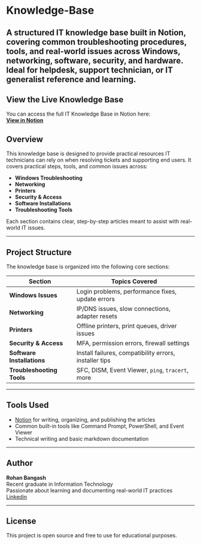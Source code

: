 # Knowledge-Base
A structured IT knowledge base built in Notion, covering common troubleshooting procedures, tools, and real-world issues across Windows, networking, software, security, and hardware. Ideal for helpdesk, support technician, or IT generalist reference and learning.
---

## View the Live Knowledge Base

You can access the full IT Knowledge Base in Notion here:  
[**View in Notion**](https://www.notion.so/IT-Support-Knowledge-Base-20cc75cb002480b8b35dcb52fa8b2587?source=copy_link)

## Overview

This knowledge base is designed to provide practical resources IT technicians can rely on when resolving tickets and supporting end users. It covers practical steps, tools, and common issues across:

-  **Windows Troubleshooting**
-  **Networking**
-  **Printers**
-  **Security & Access**
-  **Software Installations**
-  **Troubleshooting Tools**

Each section contains clear, step-by-step articles meant to assist with real-world IT issues.

---

## Project Structure

The knowledge base is organized into the following core sections:

| Section                    | Topics Covered                                                |
|----------------------------|---------------------------------------------------------------|
| **Windows Issues**         | Login problems, performance fixes, update errors              |
| **Networking**             | IP/DNS issues, slow connections, adapter resets               |
| **Printers**               | Offline printers, print queues, driver issues                 |
| **Security & Access**      | MFA, permission errors, firewall settings                     |
| **Software Installations** | Install failures, compatibility errors, installer tips        |
| **Troubleshooting Tools**  | SFC, DISM, Event Viewer, `ping`, `tracert`, more              |

---

## Tools Used

-  [Notion](https://notion.so) for writing, organizing, and publishing the articles
-  Common built-in tools like Command Prompt, PowerShell, and Event Viewer
-  Technical writing and basic markdown documentation

---

## Author

**Rohan Bangash**  
  Recent graduate in Information Technology  
  Passionate about learning and documenting real-world IT practices  
  [Linkedin](https://www.linkedin.com/in/rohan-bangash/)

---

## License

This project is open source and free to use for educational purposes.
